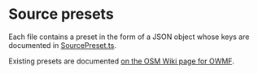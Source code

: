 # Source presets

Each file contains a preset in the form of a JSON object whose keys are documented in [SourcePreset.ts](../../src/model/SourcePreset.ts).

Existing presets are documented [on the OSM Wiki page for OWMF](https://wiki.openstreetmap.org/wiki/OSM-Wikidata_Map_Framework#Available_presets_and_example_instances).

